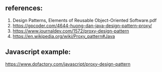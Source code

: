 ## references:
1. Design Patterns, Elements of Reusable Object-Oriented Software.pdf
2. https://gpcoder.com/4644-huong-dan-java-design-pattern-proxy/
3. https://www.journaldev.com/1572/proxy-design-pattern
4. https://en.wikipedia.org/wiki/Proxy_pattern#Java


## Javascript example: 
https://www.dofactory.com/javascript/proxy-design-pattern
